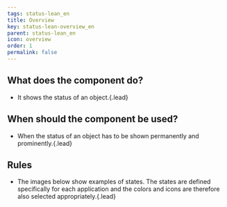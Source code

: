 ```yaml
---
tags: status-lean_en
title: Overview
key: status-lean-overview_en
parent: status-lean_en
icon: overview
order: 1
permalink: false  
---
```


## What does the component do? 
* It shows the status of an object.{.lead}

## When should the component be used?
* When the status of an object has to be shown permanently and prominently.{.lead}

## Rules
* The images below show examples of states. The states are defined specifically for each application and the <sbb-link variant="inline" type="button" href="/{{page.lang}}/foundation/colors/base-colors">colors</sbb-link> and <sbb-link variant="inline" type="button" href="/{{page.lang}}/foundation/assets/icons">icons</sbb-link> are therefore also selected appropriately.{.lead}
